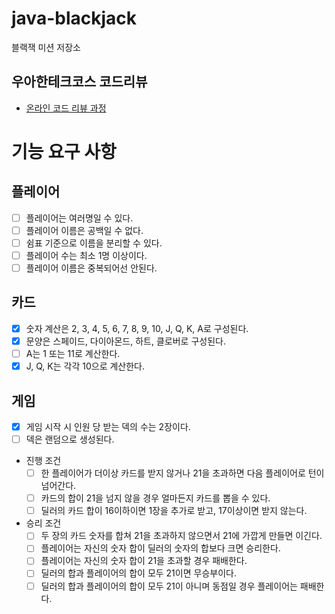 # java-blackjack

블랙잭 미션 저장소

## 우아한테크코스 코드리뷰

- [온라인 코드 리뷰 과정](https://github.com/woowacourse/woowacourse-docs/blob/master/maincourse/README.md)

# 기능 요구 사항

## 플레이어

- [ ] 플레이어는 여러명일 수 있다.
- [ ] 플레이어 이름은 공백일 수 없다.
- [ ] 쉼표 기준으로 이름을 분리할 수 있다.
- [ ] 플레이어 수는 최소 1명 이상이다.
- [ ] 플레이어 이름은 중복되어선 안된다.

## 카드

- [x] 숫자 계산은 2, 3, 4, 5, 6, 7, 8, 9, 10, J, Q, K, A로 구성된다.
- [x] 문양은 스페이드, 다이아몬드, 하트, 클로버로 구성된다.
- [ ] A는 1 또는 11로 계산한다.
- [x] J, Q, K는 각각 10으로 계산한다.

## 게임

- [x] 게임 시작 시 인원 당 받는 덱의 수는 2장이다.
- [ ] 덱은 랜덤으로 생성된다.
- 진행 조건
    - [ ] 한 플레이어가 더이상 카드를 받지 않거나 21을 초과하면 다음 플레이어로 턴이 넘어간다.
    - [ ] 카드의 합이 21을 넘지 않을 경우 얼마든지 카드를 뽑을 수 있다.
    - [ ] 딜러의 카드 합이 16이하이면 1장을 추가로 받고, 17이상이면 받지 않는다.
- 승리 조건
    - [ ] 두 장의 카드 숫자를 합쳐 21을 초과하지 않으면서 21에 가깝게 만들면 이긴다.
    - [ ] 플레이어는 자신의 숫자 합이 딜러의 숫자의 합보다 크면 승리한다.
    - [ ] 플레이어는 자신의 숫자 합이 21을 초과할 경우 패배한다.
    - [ ] 딜러의 합과 플레이어의 합이 모두 21이면 무승부이다.
    - [ ] 딜러의 합과 플레이어의 합이 모두 21이 아니며 동점일 경우 플레이어는 패배한다.
